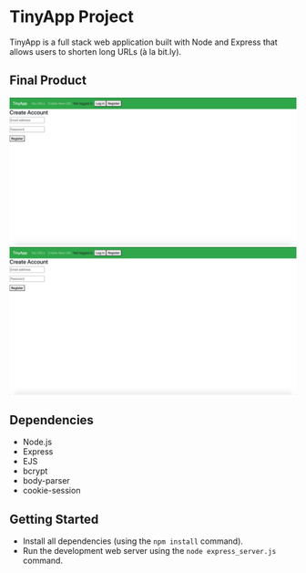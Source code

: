 # TinyApp Project

TinyApp is a full stack web application built with Node and Express that allows users to shorten long URLs (à la bit.ly).

## Final Product

!["Register Page"](https://github.com/HenryMao/tinyapp/blob/master/Register%20page.png?raw=true)
!["Urls Page"](https://github.com/HenryMao/tinyapp/blob/master/Urls%20page.png?raw=true)

## Dependencies

- Node.js
- Express
- EJS
- bcrypt
- body-parser
- cookie-session

## Getting Started

- Install all dependencies (using the `npm install` command).
- Run the development web server using the `node express_server.js` command.